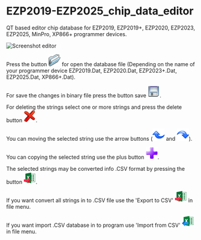 # EZP2019-EZP2025_chip_data_editor
QT based editor  chip database for EZP2019, EZP2019+, EZP2020, EZP2023, EZP2025, MinPro, XP866+ programmer devices.

![Screenshot editor](https://github.com/bigbigmdm/EZP2019-EZP2025_chip_data_editor/blob/main/img/ezp_editor.png)

Press the button ![read](img/open.png) for open the database file (Depending on the name of your programmer device EZP2019.Dat, EZP2020.Dat, EZP2023+.Dat, EZP2025.Dat, XP866+.Dat).

For save the changes in binary file press the button save ![save](img/save.png).

For deleting the strings select one or more strings and press the delete button ![delete](img/del.png).

You can moving the selected string use the arrow buttons (![undo](img/undo.png) and ![redo](img/redo.png)).

You can copying the selected string use the plus button ![plus](img/plus.png).

The selected strings may be converted info .CSV format by pressing the button ![tocsv](img/tocsv.png). 

If you want convert all strings in to .CSV file use the 'Export to CSV' ![tocsv](img/tocsv.png) in file menu.

If you want import .CSV database in to program use 'Import from CSV' ![import](img/import.png) in file menu.
